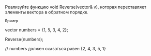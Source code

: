 ﻿Реализуйте функцию void Reverse(vector<int>& v), которая переставляет элементы вектора в обратном порядке.

	Пример

vector<int> numbers = {1, 5, 3, 4, 2};

Reverse(numbers);

// numbers должен оказаться равен {2, 4, 3, 5, 1}